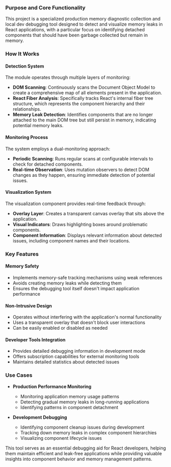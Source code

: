 

### Purpose and Core Functionality
This project is a specialized production memory diagnostic collection and local dev debugging tool designed to detect and visualize memory leaks in React applications, with a particular focus on identifying detached components that should have been garbage collected but remain in memory.

### How It Works

#### Detection System
The module operates through multiple layers of monitoring:
 * **DOM Scanning**: Continuously scans the Document Object Model to create a comprehensive map of all elements present in the application.
 * **React Fiber Analysis**: Specifically tracks React's internal fiber tree structure, which represents the component hierarchy and their relationships.
 * **Memory Leak Detection**: Identifies components that are no longer attached to the main DOM tree but still persist in memory, indicating potential memory leaks.

#### Monitoring Process
The system employs a dual-monitoring approach:
 * **Periodic Scanning**: Runs regular scans at configurable intervals to check for detached components.
 * **Real-time Observation**: Uses mutation observers to detect DOM changes as they happen, ensuring immediate detection of potential issues.

#### Visualization System
The visualization component provides real-time feedback through:
 * **Overlay Layer**: Creates a transparent canvas overlay that sits above the application.
 * **Visual Indicators**: Draws highlighting boxes around problematic components.
 * **Component Information**: Displays relevant information about detected issues, including component names and their locations.

### Key Features

#### Memory Safety
- Implements memory-safe tracking mechanisms using weak references
- Avoids creating memory leaks while detecting them
- Ensures the debugging tool itself doesn't impact application performance

#### Non-Intrusive Design
- Operates without interfering with the application's normal functionality
- Uses a transparent overlay that doesn't block user interactions
- Can be easily enabled or disabled as needed

#### Developer Tools Integration
- Provides detailed debugging information in development mode
- Offers subscription capabilities for external monitoring tools
- Maintains detailed statistics about detected issues

### Use Cases

 * **Production Performance Monitoring**
   - Monitoring application memory usage patterns
   - Detecting gradual memory leaks in long-running applications
   - Identifying patterns in component detachment

 * **Development Debugging**
   - Identifying component cleanup issues during development
   - Tracking down memory leaks in complex component hierarchies
   - Visualizing component lifecycle issues

This tool serves as an essential debugging aid for React developers, helping them maintain efficient and leak-free applications while providing valuable insights into component behavior and memory management patterns.
